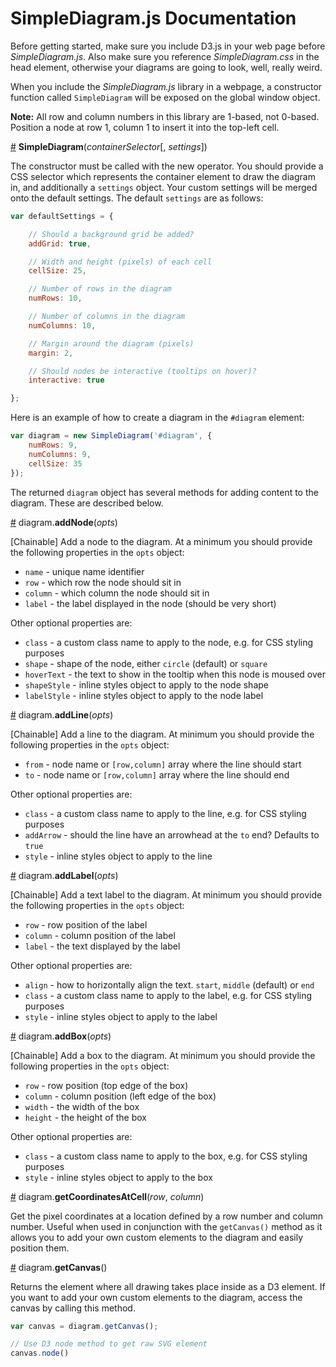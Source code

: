 # SimpleDiagram.js Documentation

Before getting started, make sure you include D3.js in your web page before
*SimpleDiagram.js*. Also make sure you reference *SimpleDiagram.css* in the
head element, otherwise your diagrams are going to look, well, really weird.

When you include the *SimpleDiagram.js* library in a webpage, a constructor
function called `SimpleDiagram` will be exposed on the global window object.

**Note:** All row and column numbers in this library are 1-based, not 0-based.
Position a node at row 1, column 1 to insert it into the top-left cell.


<a href="#SimpleDiagram" name="SimpleDiagram">#</a> **SimpleDiagram**(*containerSelector*[, *settings*])

The constructor must be called with the new operator. You should provide a CSS
selector which represents the container element to draw the diagram in, and additionally
a `settings` object. Your custom settings will be merged onto the default settings.
The default `settings` are as follows:

```javascript
var defaultSettings = {

    // Should a background grid be added?
    addGrid: true,

    // Width and height (pixels) of each cell
    cellSize: 25,

    // Number of rows in the diagram
    numRows: 10,

    // Number of columns in the diagram
    numColumns: 10,

    // Margin around the diagram (pixels)
    margin: 2,

    // Should nodes be interactive (tooltips on hover)?
    interactive: true

};
```
Here is an example of how to create a diagram in the `#diagram` element:

```javascript
var diagram = new SimpleDiagram('#diagram', {
    numRows: 9,
    numColumns: 9,
    cellSize: 35
});
```

The returned `diagram` object has several methods for adding content to the diagram.
These are described below.



<a href="#addNode" name="addNode">#</a> diagram.**addNode**(*opts*)

[Chainable] Add a node to the diagram. At a minimum you should provide the following properties
in the `opts` object:

* `name` - unique name identifier
* `row` - which row the node should sit in
* `column` - which column the node should sit in
* `label` - the label displayed in the node (should be very short)

Other optional properties are:

* `class` - a custom class name to apply to the node, e.g. for CSS styling purposes
* `shape` - shape of the node, either `circle` (default) or `square`
* `hoverText` - the text to show in the tooltip when this node is moused over
* `shapeStyle` - inline styles object to apply to the node shape
* `labelStyle` - inline styles object to apply to the node label



<a href="#addLine" name="addLine">#</a> diagram.**addLine**(*opts*)

[Chainable] Add a line to the diagram. At minimum you should provide the following properties
in the `opts` object:

* `from` - node name or `[row,column]` array where the line should start
* `to` - node name or `[row,column]` array where the line should end

Other optional properties are:

* `class` - a custom class name to apply to the line, e.g. for CSS styling purposes
* `addArrow` - should the line have an arrowhead at the `to` end? Defaults to `true`
* `style` - inline styles object to apply to the line



<a href="#addLabel" name="addLabel">#</a> diagram.**addLabel**(*opts*)

[Chainable] Add a text label to the diagram. At minimum you should provide the following properties
in the `opts` object:

* `row` - row position of the label
* `column` - column position of the label
* `label` - the text displayed by the label

Other optional properties are:

* `align` - how to horizontally align the text. `start`, `middle` (default) or `end`
* `class` - a custom class name to apply to the label, e.g. for CSS styling purposes
* `style` - inline styles object to apply to the label



<a href="#addBox" name="addBox">#</a> diagram.**addBox**(*opts*)

[Chainable] Add a box to the diagram. At minimum you should provide the following
properties in the `opts` object:

* `row` - row position (top edge of the box)
* `column` - column position (left edge of the box)
* `width` - the width of the box
* `height` - the height of the box

Other optional properties are:

* `class` - a custom class name to apply to the box, e.g. for CSS styling purposes
* `style` - inline styles object to apply to the box



<a href="#getCoordinatesAtCell" name="getCoordinatesAtCell">#</a> diagram.**getCoordinatesAtCell**(*row*, *column*)

Get the pixel coordinates at a location defined by a row number and column number.
Useful when used in conjunction with the `getCanvas()` method as it allows you
to add your own custom elements to the diagram and easily position them.



<a href="#getCanvas" name="getCanvas">#</a> diagram.**getCanvas**()

Returns the element where all drawing takes place inside as a D3 element.
If you want to add your own custom elements to the diagram, access the canvas by
calling this method.

```javascript
var canvas = diagram.getCanvas();

// Use D3 node method to get raw SVG element
canvas.node()
```
